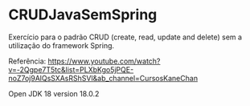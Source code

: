 # CRUDJavaSemSpring

Exercício para o padrão CRUD (create, read, update and delete) sem a utilização do framework Spring.

Referência: https://www.youtube.com/watch?v=-2Qgpe7T5tc&list=PLXbKgo5jPQE-noZ7oj9AlQsSXAsRShSVl&ab_channel=CursosKaneChan

Open JDK 18 version 18.0.2
